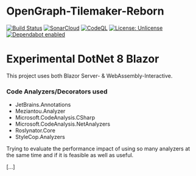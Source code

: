 # OpenGraph-Tilemaker-Reborn

[![Build Status](https://github.com/michaelvolz/OpenGraphTilemakerReborn/actions/workflows/dotnet.yml/badge.svg)](https://github.com/michaelvolz/OpenGraphTilemakerReborn/actions/workflows/dotnet.yml)
[![SonarCloud](https://github.com/michaelvolz/OpenGraphTilemakerReborn/actions/workflows/sonarcloud.yml/badge.svg)](https://github.com/michaelvolz/OpenGraphTilemakerReborn/actions/workflows/sonarcloud.yml)
[![CodeQL](https://github.com/michaelvolz/OpenGraphTilemakerReborn/actions/workflows/codeql.yml/badge.svg)](https://github.com/michaelvolz/OpenGraphTilemakerReborn/actions/workflows/codeql.yml)
[![License: Unlicense](https://img.shields.io/badge/license-Unlicense-blue.svg)](https://en.wikipedia.org/wiki/Unlicense)
[![Dependabot enabled](https://img.shields.io/badge/Dependabot-enabled-blue.svg)](https://docs.github.com/en/code-security/dependabot/working-with-dependabot)

# Experimental DotNet 8 Blazor

This project uses both Blazor Server- & WebAssembly-Interactive.

### Code Analyzers/Decorators used

- JetBrains.Annotations
- Meziantou.Analyzer
- Microsoft.CodeAnalysis.CSharp
- Microsoft.CodeAnalysis.NetAnalyzers
- Roslynator.Core
- StyleCop.Analyzers

Trying to evaluate the performance impact of using so many analyzers at the same time and if it is feasible as well as useful.

[...]
